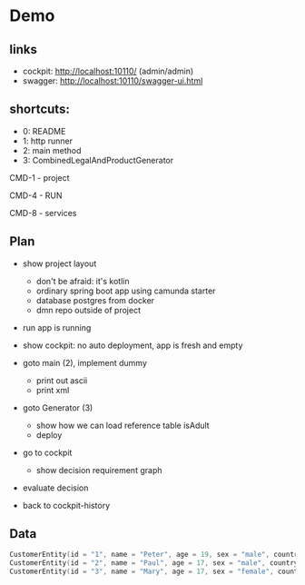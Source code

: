 # Demo

## links

* cockpit: <http://localhost:10110/> (admin/admin)
* swagger: <http://localhost:10110/swagger-ui.html>

## shortcuts:

* 0: README
* 1: http runner
* 2: main method
* 3: CombinedLegalAndProductGenerator

CMD-1 - project

CMD-4 - RUN

CMD-8 - services

## Plan

* show project layout
  
  * don't be afraid: it's kotlin
  * ordinary spring boot app using camunda starter
  * database postgres from docker
  * dmn repo outside of project

* run app is running

* show cockpit: no auto deployment, app is fresh and empty

* goto main (2), implement dummy
  
  * print out ascii
  * print xml

* goto Generator (3)
  
  * show how we can load reference table isAdult
  * deploy

* go to cockpit
  
  * show decision requirement graph
* evaluate decision
* back to cockpit-history

## Data

```kotlin
CustomerEntity(id = "1", name = "Peter", age = 19, sex = "male", country = "USA", state = "Alabama")
CustomerEntity(id = "2", name = "Paul", age = 17, sex = "male", country = "Pakistan")
CustomerEntity(id = "3", name = "Mary", age = 17, sex = "female", country = "Pakistan")
```
